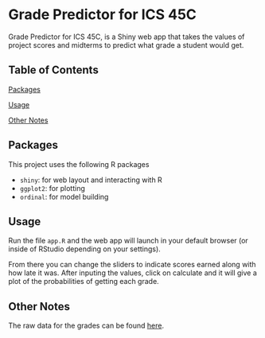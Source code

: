# Grade Predictor for ICS 45C

Grade Predictor for ICS 45C, is a Shiny web app that takes the values of project scores and midterms to predict what grade a student would get.

## Table of Contents

[Packages](#packages)

[Usage](#usage)

[Other Notes](#other-notes)

## Packages

This project uses the following R packages

- `shiny`: for web layout and interacting with R
- `ggplot2`: for plotting
- `ordinal`: for model building

## Usage

Run the file `app.R` and the web app will launch in your default browser (or inside of RStudio depending on your settings).

From there you can change the sliders to indicate scores earned along with how late it was. After inputing the values, click on calculate and it will give a plot of the probabilities of getting each grade.

## Other Notes

The raw data for the grades can be found [here](https://github.com/sunnyss1/ICS45C-data).
